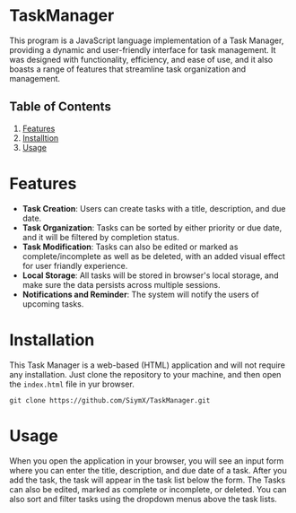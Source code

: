 # TaskManager
This program is a JavaScript language implementation of a Task Manager, providing a dynamic and user-friendly interface for task management. 
It was designed with functionality, efficiency, and ease of use, and it also boasts a range of features that streamline task organization and management.



## Table of Contents
1. [Features](#features)
2. [Installtion](#installation)
3. [Usage](#usage)



# Features
- **Task Creation**: Users can create tasks with a title, description, and due date.
- **Task Organization**: Tasks can be sorted by either priority or due date, and it will be filtered by completion status.
- **Task Modification**: Tasks can also be edited or marked as complete/incomplete as well as be deleted, with an added visual effect for user friandly experience.
- **Local Storage**: All tasks will be stored in browser's local storage, and make sure the data persists across multiple sessions.
- **Notifications and Reminder**: The system will notify the users of upcoming tasks.



# Installation
This Task Manager is a web-based (HTML) application and will not require any installation. Just clone the repository to your machine,
and then open the `index.html` file in yur browser.
```
git clone https://github.com/SiymX/TaskManager.git
```



# Usage
When you open the application in your browser, you will see an input form where you can enter the title, description, and due date of a task. After you add the task, the task will appear in the task list below the form. The Tasks can also be edited, marked as 
complete or incomplete, or deleted. You can also sort and filter tasks using the dropdown menus above the task lists.



